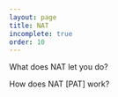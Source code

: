 ```yaml
---
layout: page
title: NAT
incomplete: true
order: 10
---
```


What does NAT let you do?

How does NAT [PAT] work?
